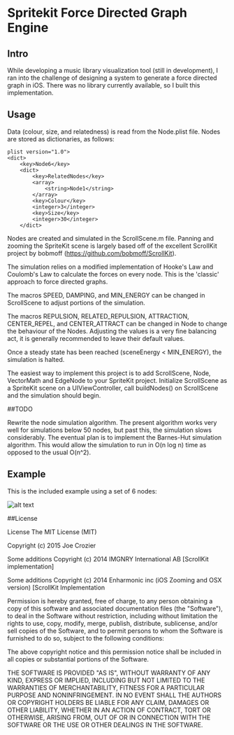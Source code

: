# Spritekit Force Directed Graph Engine

## Intro

While developing a music library visualization tool (still in development), I ran into the challenge of designing a system to generate a force directed graph in iOS. There was no library currently available, so I built this implementation.

## Usage

Data (colour, size, and relatedness) is read from the Node.plist file. Nodes are stored as dictionaries, as follows:

```plist
plist version="1.0">
<dict>
	<key>Node6</key>
	<dict>
		<key>RelatedNodes</key>
		<array>
			<string>Node1</string>
		</array>
		<key>Colour</key>
		<integer>3</integer>
		<key>Size</key>
		<integer>30</integer>
	</dict>
```

Nodes are created and simulated in the ScrollScene.m file. Panning and zooming the SpriteKit scene  is largely based off of the excellent ScrollKit project by bobmoff (https://github.com/bobmoff/ScrollKit). 

The simulation relies on a modified implementation of Hooke's Law and Coulomb's Law to calculate the forces on every node. This is the 'classic' approach to force directed graphs.

The macros SPEED, DAMPING, and MIN_ENERGY can be changed in ScrollScene to adjust portions of the simulation.

The macros REPULSION, RELATED_REPULSION, ATTRACTION, CENTER_REPEL, and CENTER_ATTRACT can be changed in Node to change the behaviour of the Nodes. Adjusting the values is a very fine balancing act, it is generally recommended to leave their default values.

Once a steady state has been reached (sceneEnergy < MIN_ENERGY), the simulation is halted. 

The easiest way to implement this project is to add ScrollScene, Node, VectorMath and EdgeNode to your SpriteKit project. Initialize ScrollScene as a SpriteKit scene on a UIViewController, call buildNodes() on ScrollScene and the simulation should begin.

##TODO

Rewrite the node simulation algorithm. The present algorithm works very well for simulations below 50 nodes, but past this, the simulation slows considerably. The eventual plan is to implement the Barnes-Hut simulation algorithm. This would allow the simulation to run in O(n log n) time as opposed to the usual O(n^2). 

## Example

This is the included example using a set of 6 nodes:

![alt text](http://i.imgur.com/adl9inD.png?1 "6 Node Example")

##License

License
The MIT License (MIT)

Copyright (c) 2015 Joe Crozier

Some additions Copyright (c) 2014 IMGNRY International AB [ScrollKit implementation]

Some additions Copyright (c) 2014 Enharmonic inc (iOS Zooming and OSX version) [ScrollKit Implementation



Permission is hereby granted, free of charge, to any person obtaining a copy of this software and associated documentation files (the "Software"), to deal in the Software without restriction, including without limitation the rights to use, copy, modify, merge, publish, distribute, sublicense, and/or sell copies of the Software, and to permit persons to whom the Software is furnished to do so, subject to the following conditions:

The above copyright notice and this permission notice shall be included in all copies or substantial portions of the Software.

THE SOFTWARE IS PROVIDED "AS IS", WITHOUT WARRANTY OF ANY KIND, EXPRESS OR IMPLIED, INCLUDING BUT NOT LIMITED TO THE WARRANTIES OF MERCHANTABILITY, FITNESS FOR A PARTICULAR PURPOSE AND NONINFRINGEMENT. IN NO EVENT SHALL THE AUTHORS OR COPYRIGHT HOLDERS BE LIABLE FOR ANY CLAIM, DAMAGES OR OTHER LIABILITY, WHETHER IN AN ACTION OF CONTRACT, TORT OR OTHERWISE, ARISING FROM, OUT OF OR IN CONNECTION WITH THE SOFTWARE OR THE USE OR OTHER DEALINGS IN THE SOFTWARE.
